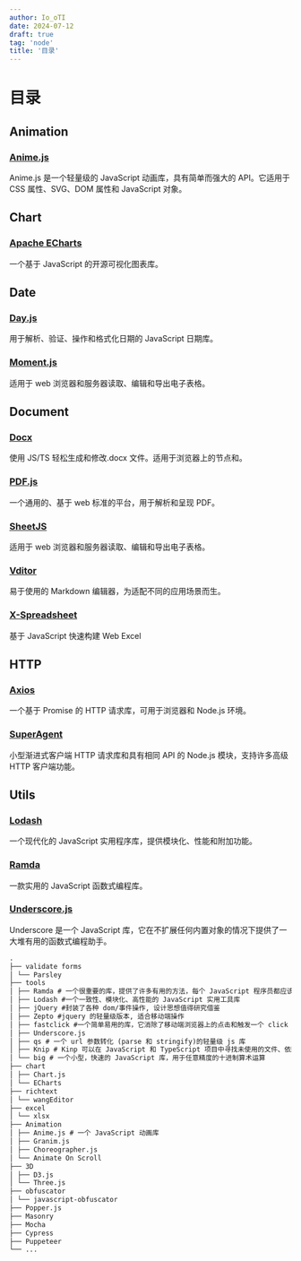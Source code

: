 ```yaml
---
author: Io_oTI
date: 2024-07-12
draft: true
tag: 'node'
title: '目录'
---
```


# 目录

## Animation

### [Anime.js](./animation/animejs.md)

Anime.js 是一个轻量级的 JavaScript 动画库，具有简单而强大的 API。它适用于 CSS 属性、SVG、DOM 属性和 JavaScript 对象。

## Chart

### [Apache ECharts](./chart/apache-echarts.md)

一个基于 JavaScript 的开源可视化图表库。

## Date

### [Day.js](./date/day.md)

用于解析、验证、操作和格式化日期的 JavaScript 日期库。

### [Moment.js](./date/moment.md)

适用于 web 浏览器和服务器读取、编辑和导出电子表格。

## Document

### [Docx](./document/docx.md)

使用 JS/TS 轻松生成和修改.docx 文件。适用于浏览器上的节点和。

### [PDF.js](./document/pdfjs.md)

一个通用的、基于 web 标准的平台，用于解析和呈现 PDF。

### [SheetJS](./document/sheetjs.md)

适用于 web 浏览器和服务器读取、编辑和导出电子表格。

### [Vditor](./document/vditor.md)

易于使用的 Markdown 编辑器，为适配不同的应用场景而生。

### [X-Spreadsheet](./document/x-spreadsheet.md)

基于 JavaScript 快速构建 Web Excel

## HTTP

### [Axios](./http/axios.md)

一个基于 Promise 的 HTTP 请求库，可用于浏览器和 Node.js 环境。

### [SuperAgent](./http/superagent.md)

小型渐进式客户端 HTTP 请求库和具有相同 API 的 Node.js 模块，支持许多高级 HTTP 客户端功能。

## Utils

### [Lodash](./utils/lodash.md)

一个现代化的 JavaScript 实用程序库，提供模块化、性能和附加功能。

### [Ramda](./utils/ramda.md)

一款实用的 JavaScript 函数式编程库。

### [Underscore.js](./utils/underscorejs.md)

Underscore 是一个 JavaScript 库，它在不扩展任何内置对象的情况下提供了一大堆有用的函数式编程助手。

```markdown
.
├── validate forms
│ └── Parsley
├── tools
│ ├── Ramda # 一个很重要的库，提供了许多有用的方法，每个 JavaScript 程序员都应该掌握这个工具
│ ├── Lodash #一个一致性、模块化、高性能的 JavaScript 实用工具库
│ ├── jQuery #封装了各种 dom/事件操作, 设计思想值得研究借鉴
│ ├── Zepto #jquery 的轻量级版本, 适合移动端操作
│ ├── fastclick #一个简单易用的库，它消除了移动端浏览器上的点击和触发一个 click 事件之间的 300ms 的延迟。
│ ├── Underscore.js
│ ├── qs # 一个 url 参数转化 (parse 和 stringify)的轻量级 js 库
│ ├── Knip # Kinp 可以在 JavaScript 和 TypeScript 项目中寻找未使用的文件、依赖和导出，并移除掉
│ └── big # 一个小型，快速的 JavaScript 库，用于任意精度的十进制算术运算
├── chart
│ ├── Chart.js
│ └── ECharts
├── richtext
│ └── wangEditor
├── excel
│ └── xlsx
├── Animation
│ ├── Anime.js # 一个 JavaScript 动画库
│ ├── Granim.js
│ ├── Choreographer.js
│ └── Animate On Scroll
├── 3D
│ ├── D3.js
│ └── Three.js
├── obfuscator
│ └── javascript-obfuscator
├── Popper.js
├── Masonry
├── Mocha
├── Cypress
├── Puppeteer
└── ...
```

